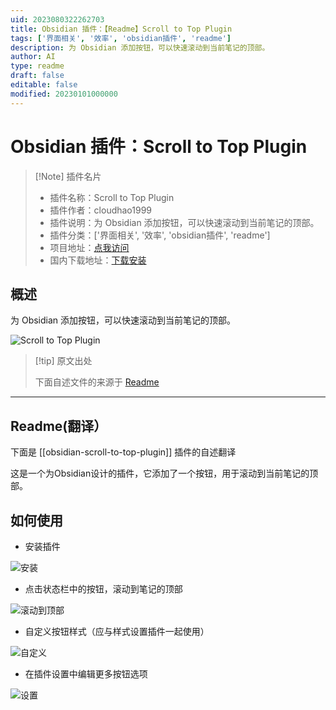 ```yaml
---
uid: 2023080322262703
title: Obsidian 插件：【Readme】Scroll to Top Plugin
tags: ['界面相关', '效率', 'obsidian插件', 'readme']
description: 为 Obsidian 添加按钮，可以快速滚动到当前笔记的顶部。
author: AI
type: readme
draft: false
editable: false
modified: 20230101000000
---
```


# Obsidian 插件：Scroll to Top Plugin

> [!Note] 插件名片
> - 插件名称：Scroll to Top Plugin
> - 插件作者：cloudhao1999
> - 插件说明：为 Obsidian 添加按钮，可以快速滚动到当前笔记的顶部。
> - 插件分类：['界面相关', '效率', 'obsidian插件', 'readme']
> - 项目地址：[点我访问](https://github.com/cloudhao1999/obsidian-scroll-to-top-plugin)
> - 国内下载地址：[下载安装](https://pkmer.cn/products/plugin/pluginMarket/?obsidian-scroll-to-top-plugin)

## 概述

为 Obsidian 添加按钮，可以快速滚动到当前笔记的顶部。

![Scroll to Top Plugin](https://cdn.pkmer.cn/covers/obsidian-scroll-to-top-plugin.png!pkmer)

> [!tip] 原文出处
> 
>下面自述文件的来源于 [Readme](https://ghproxy.net/https://raw.githubusercontent.com/cloudhao1999/obsidian-scroll-to-top-plugin/main/README.md)
> 

---

## Readme(翻译）

下面是 [[obsidian-scroll-to-top-plugin]] 插件的自述翻译


这是一个为Obsidian设计的插件，它添加了一个按钮，用于滚动到当前笔记的顶部。

## 如何使用

- 安装插件

![安装](https://cdn.staticaly.com/gh/cloudhao1999/image-hosting@master/image.21lz7ox3d5nk.webp)

- 点击状态栏中的按钮，滚动到笔记的顶部

![滚动到顶部](https://cdn.staticaly.com/gh/cloudhao1999/image-hosting@master/image.2yz8lr70uaw0.webp)

- 自定义按钮样式（应与样式设置插件一起使用）

![自定义](https://cdn.staticaly.com/gh/cloudhao1999/image-hosting@master/image.2xrir7lrm9c0.webp)

- 在插件设置中编辑更多按钮选项

![设置](https://cdn.staticaly.com/gh/cloudhao1999/image-hosting@master/image.3qbadlkn6y40.webp)




